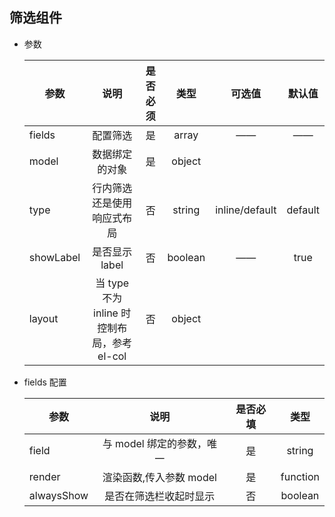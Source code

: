 ## 筛选组件

- 参数

  | 参数      |                    说明                     | 是否必须 |  类型   |     可选值     | 默认值  |
  | --------- | :-----------------------------------------: | :------: | :-----: | :------------: | :-----: |
  | fields    |                  配置筛选                   |    是    |  array  |       ——       |   ——    |
  | model     |               数据绑定的对象                |    是    | object  |
  | type      |         行内筛选还是使用响应式布局          |    否    | string  | inline/default | default |
  | showLabel |               是否显示 label                |    否    | boolean |       ——       |  true   |
  | layout    | 当 type 不为 inline 时控制布局，参考 el-col |    否    | object  |

- fields 配置

  | 参数       |           说明            | 是否必填 |   类型   |
  | ---------- | :-----------------------: | :------: | :------: |
  | field      | 与 model 绑定的参数，唯一 |    是    |  string  |
  | render     |  渲染函数,传入参数 model  |    是    | function |
  | alwaysShow |  是否在筛选栏收起时显示   |    否    | boolean  |
